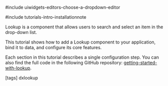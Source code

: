 #include uiwidgets-editors-choose-a-dropdown-editor

#include tutorials-intro-installationnote

Lookup is a component that allows users to search and select an item in the drop-down list.

This tutorial shows how to add a Lookup component to your application, bind it to data, and configure its core features.

<div class="simulator-desktop-container" data-view="/Content/Applications/25_1/GettingStartedWith/Lookup/index.html, /Content/Applications/25_1/GettingStartedWith/Lookup/index.js, /Content/Applications/25_1/GettingStartedWith/Lookup/index.css"></div>

Each section in this tutorial describes a single configuration step. You can also find the full code in the following GitHub repository: <a href="https://github.com/DevExpress-Examples/getting-started-with-devextreme-lookup" target="_blank">getting-started-with-lookup</a>.

[tags] dxlookup
